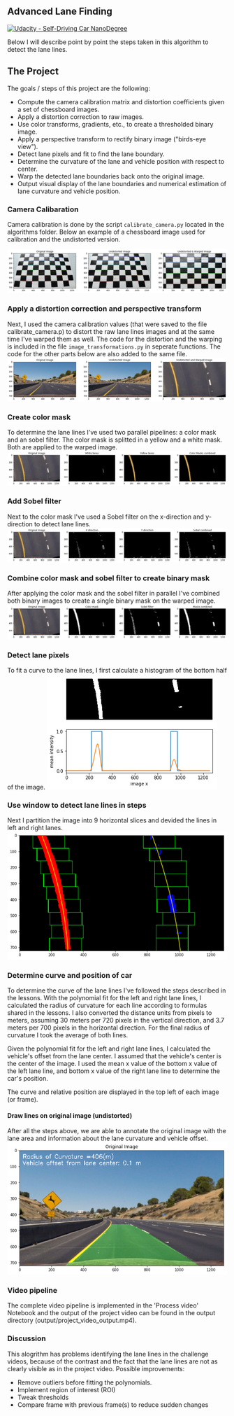 ## Advanced Lane Finding
[![Udacity - Self-Driving Car NanoDegree](https://s3.amazonaws.com/udacity-sdc/github/shield-carnd.svg)](http://www.udacity.com/drive)


Below I will describe point by point the steps taken in this algorithm to detect the lane lines. 

The Project
---

The goals / steps of this project are the following:

* Compute the camera calibration matrix and distortion coefficients given a set of chessboard images.
* Apply a distortion correction to raw images.
* Use color transforms, gradients, etc., to create a thresholded binary image.
* Apply a perspective transform to rectify binary image ("birds-eye view").
* Detect lane pixels and fit to find the lane boundary.
* Determine the curvature of the lane and vehicle position with respect to center.
* Warp the detected lane boundaries back onto the original image.
* Output visual display of the lane boundaries and numerical estimation of lane curvature and vehicle position.

### Camera Calibaration
Camera calibration is done by the script `calibrate_camera.py` located in the algorithms folder. Below an example of a chessboard image used for calibration and the undistorted version.

![Calibration of chessboard (9x6) images](images/camera_calibration.png)

### Apply a distortion correction and perspective transform
Next, I used the camera calibration values (that were saved to the file calibrate_camera.p) to distort the raw lane lines images and at the same time I've warped them as well. The code for the distortion and the warping is included in the file `image_transformations.py` in seperate functions. The code for the other parts below are also added to the same file. 
![Calibration of test image](images/undistorted_warped.png)

### Create color mask 
To determine the lane lines I've used two parallel pipelines: a color mask and an sobel filter. The color mask is splitted in a yellow and a white mask. Both are applied to the warped image.
![Calibration of test image](images/color_mask.png)

### Add Sobel filter
Next to the color mask I've used a Sobel filter on the x-direction and y-direction to detect lane lines.
![Calibration of test image](images/sobel_filter.png)

### Combine color mask and sobel filter to create binary mask
After applying the color mask and the sobel filter in parallel I've combined both binary images to create a single binary mask on the warped image.
![Combine color mask and Sobel filter](images/color_sobel.png)

### Detect lane pixels 
To fit a curve to the lane lines, I first calculate a histogram of the bottom half of the image. 
![Use histogram of both half of the image](images/histogram.png)

### Use window to detect lane lines in steps
Next I partition the image into 9 horizontal slices and devided the lines in left and right lanes. 
![Split the images in 10 parts and use steps to detect line pixels](images/window.png)

### Determine curve and position of car
To determine the curve of the lane lines I've followed the steps described in the lessons. With the polynomial fit for the left and right lane lines, I calculated the radius of curvature for each line according to formulas shared in the lessons. I also converted the distance units from pixels to meters, assuming 30 meters per 720 pixels in the vertical direction, and 3.7 meters per 700 pixels in the horizontal direction. For the final radius of curvature I took the average of both lines.

Given the polynomial fit for the left and right lane lines, I calculated the vehicle's offset from the lane center. I assumed that the vehicle's center is the center of the image. I used the mean x value of the bottom x value of the left lane line, and bottom x value of the right lane line to determine the car's position. 

The curve and relative position are displayed in the top left of each image (or frame). 

#### Draw lines on original image (undistorted)
After all the steps above, we are able to annotate the original image with the lane area and information about the lane curvature and vehicle offset.
![Draw lines on original image](images/result.png)

### Video pipeline 
The complete video pipeline is implemented in the 'Process video' Notebook and the output of the project video can be found in the output directory (output/project_video_output.mp4).

### Discussion
This alogrithm has problems identifying the lane lines in the challenge videos, because of the contrast and the fact that the lane lines are not as clearly visible as in the project video. Possible improvements:

* Remove outliers before fitting the polynomials.
* Implement region of interest (ROI)
* Tweak thresholds
* Compare frame with previous frame(s) to reduce sudden changes
